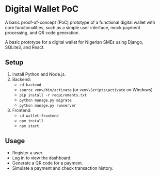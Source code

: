 # Digital Wallet PoC
A basic proof-of-concept (PoC) prototype of a functional digital wallet  with core functionalities, such as a simple user interface, mock payment processing, and QR code generation.

A basic prototype for a digital wallet for Nigerian SMEs using Django, SQLite3, and React.

## Setup
1. Install Python and Node.js.
2. Backend:
   - `cd backend`
   - `source venv/bin/activate` (or `venv\Scripts\activate` on Windows)
   - `pip install -r requirements.txt`
   - `python manage.py migrate`
   - `python manage.py runserver`
3. Frontend:
   - `cd wallet-frontend`
   - `npm install`
   - `npm start`

## Usage
- Register a user.
- Log in to view the dashboard.
- Generate a QR code for a payment.
- Simulate a payment and check transaction history.
